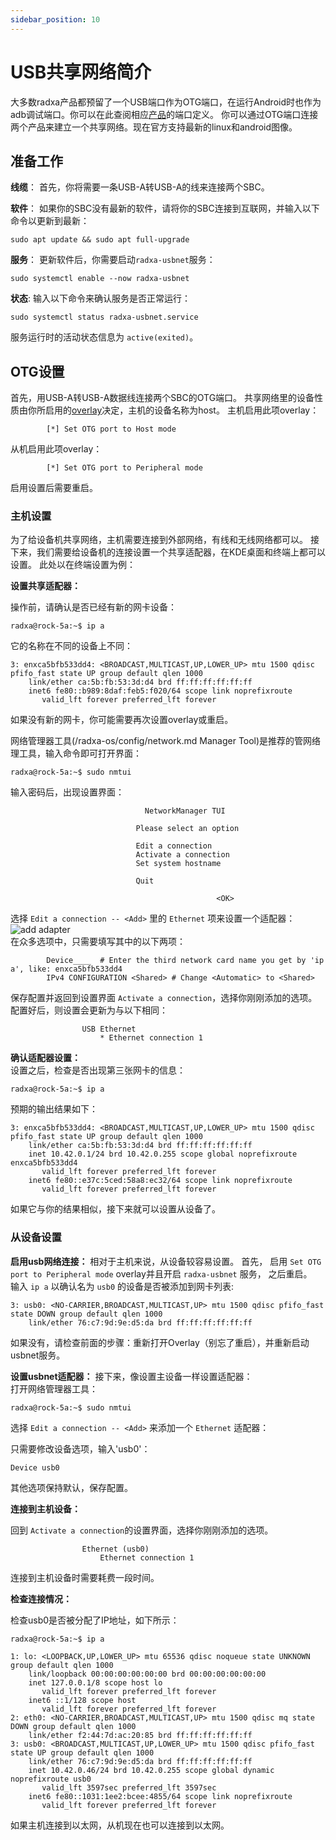 ```yaml
---
sidebar_position: 10
---
```


# USB共享网络简介

大多数radxa产品都预留了一个USB端口作为OTG端口，在运行Android时也作为adb调试端口。你可以在此查阅相应[产品](https://radxa.com/products)的端口定义。
你可以通过OTG端口连接两个产品来建立一个共享网络。现在官方支持最新的linux和android图像。

## 准备工作

**线缆**： 首先，你将需要一条USB-A转USB-A的线来连接两个SBC。

**软件**： 如果你的SBC没有最新的软件，请将你的SBC连接到互联网，并输入以下命令以更新到最新：

```
sudo apt update && sudo apt full-upgrade
```

**服务**： 更新软件后，你需要启动`radxa-usbnet`服务：

```
sudo systemctl enable --now radxa-usbnet
```

**状态**: 输入以下命令来确认服务是否正常运行：

```
sudo systemctl status radxa-usbnet.service
```

服务运行时的活动状态信息为 `active(exited)`。

## OTG设置

首先，用USB-A转USB-A数据线连接两个SBC的OTG端口。
共享网络里的设备性质由你所启用的[overlay](/radxa-os/rsetup/devicetree)决定，主机的设备名称为host。
主机启用此项overlay：

```
		[*] Set OTG port to Host mode
```

从机启用此项overlay：

```
		[*] Set OTG port to Peripheral mode
```

启用设置后需要重启。

### 主机设置

为了给设备机共享网络，主机需要连接到外部网络，有线和无线网络都可以。
接下来，我们需要给设备机的连接设置一个共享适配器，在KDE桌面和终端上都可以设置。
此处以在终端设置为例：

**设置共享适配器：**

操作前，请确认是否已经有新的网卡设备：

```
radxa@rock-5a:~$ ip a
```

它的名称在不同的设备上不同：

```
3: enxca5bfb533dd4: <BROADCAST,MULTICAST,UP,LOWER_UP> mtu 1500 qdisc pfifo_fast state UP group default qlen 1000
    link/ether ca:5b:fb:53:3d:d4 brd ff:ff:ff:ff:ff:ff
    inet6 fe80::b989:8daf:feb5:f020/64 scope link noprefixroute
       valid_lft forever preferred_lft forever
```

如果没有新的网卡，你可能需要再次设置overlay或重启。

网络管理器工具(/radxa-os/config/network.md Manager Tool)是推荐的管网络理工具，输入命令即可打开界面：

```
radxa@rock-5a:~$ sudo nmtui
```

输入密码后，出现设置界面：

```
                              NetworkManager TUI

                            Please select an option

                            Edit a connection
                            Activate a connection
                            Set system hostname

                            Quit

                                              <OK>
```

选择 `Edit a connection -- <Add>` 里的 `Ethernet` 项来设置一个适配器：
![add adapter](/img/configuration/add_adapter.webp)  
在众多选项中，只需要填写其中的以下两项：

```
        Device____  # Enter the third network card name you get by 'ip a', like: enxca5bfb533dd4
        IPv4 CONFIGURATION <Shared> # Change <Automatic> to <Shared>
```

保存配置并返回到设置界面 `Activate a connection`，选择你刚刚添加的选项。
配置好后，则设置会更新为与以下相同：

```
                USB Ethernet
                    * Ethernet connection 1
```

**确认适配器设置：**  
设置之后，检查是否出现第三张网卡的信息：

```
radxa@rock-5a:~$ ip a
```

预期的输出结果如下：

```
3: enxca5bfb533dd4: <BROADCAST,MULTICAST,UP,LOWER_UP> mtu 1500 qdisc pfifo_fast state UP group default qlen 1000
    link/ether ca:5b:fb:53:3d:d4 brd ff:ff:ff:ff:ff:ff
    inet 10.42.0.1/24 brd 10.42.0.255 scope global noprefixroute enxca5bfb533dd4
       valid_lft forever preferred_lft forever
    inet6 fe80::e37c:5ced:58a8:ec32/64 scope link noprefixroute
       valid_lft forever preferred_lft forever

```

如果它与你的结果相似，接下来就可以设置从设备了。

### 从设备设置

**启用usb网络连接：**
相对于主机来说，从设备较容易设置。
首先， 启用 `Set OTG port to Peripheral mode` overlay并且开启 `radxa-usbnet` 服务， 之后重启。  
输入 `ip a` 以确认名为 `usb0` 的设备是否被添加到网卡列表:

```
3: usb0: <NO-CARRIER,BROADCAST,MULTICAST,UP> mtu 1500 qdisc pfifo_fast state DOWN group default qlen 1000
    link/ether 76:c7:9d:9e:d5:da brd ff:ff:ff:ff:ff:ff
```

如果没有，请检查前面的步骤：重新打开Overlay（别忘了重启），并重新启动usbnet服务。

**设置usbnet适配器：**
接下来，像设置主设备一样设置适配器：  
打开网络管理器工具：

```
radxa@rock-5a:~$ sudo nmtui
```

选择 `Edit a connection -- <Add>` 来添加一个 `Ethernet` 适配器：

只需要修改设备选项，输入'usb0'：

```
Device usb0
```

其他选项保持默认，保存配置。

**连接到主机设备：**

回到 `Activate a connection`的设置界面，选择你刚刚添加的选项。

```
                Ethernet (usb0)
                    Ethernet connection 1
```

连接到主机设备时需要耗费一段时间。

**检查连接情况：**

检查usb0是否被分配了IP地址，如下所示：

```
radxa@rock-5a:~$ ip a

1: lo: <LOOPBACK,UP,LOWER_UP> mtu 65536 qdisc noqueue state UNKNOWN group default qlen 1000
    link/loopback 00:00:00:00:00:00 brd 00:00:00:00:00:00
    inet 127.0.0.1/8 scope host lo
       valid_lft forever preferred_lft forever
    inet6 ::1/128 scope host
       valid_lft forever preferred_lft forever
2: eth0: <NO-CARRIER,BROADCAST,MULTICAST,UP> mtu 1500 qdisc mq state DOWN group default qlen 1000
    link/ether f2:44:7d:ac:20:85 brd ff:ff:ff:ff:ff:ff
3: usb0: <BROADCAST,MULTICAST,UP,LOWER_UP> mtu 1500 qdisc pfifo_fast state UP group default qlen 1000
    link/ether 76:c7:9d:9e:d5:da brd ff:ff:ff:ff:ff:ff
    inet 10.42.0.46/24 brd 10.42.0.255 scope global dynamic noprefixroute usb0
       valid_lft 3597sec preferred_lft 3597sec
    inet6 fe80::1031:1ee2:bcee:4855/64 scope link noprefixroute
       valid_lft forever preferred_lft forever
```

如果主机连接到以太网，从机现在也可以连接到以太网。
